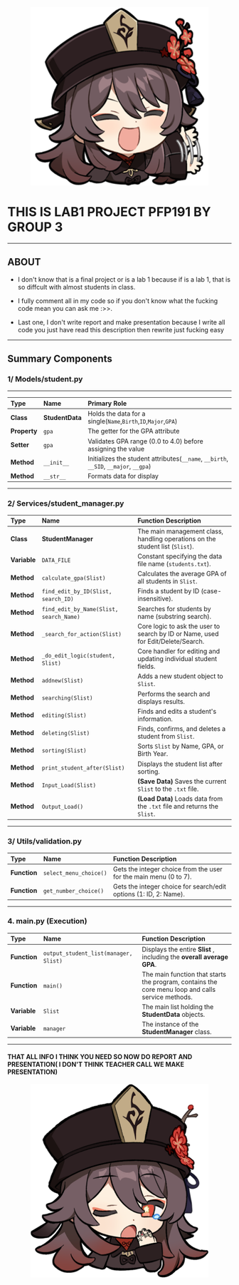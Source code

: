 <div align="center">
    <img src=7.png width=400 alt="hi chat" >
</div>


# THIS IS LAB1 PROJECT PFP191 BY GROUP 3
---
## ABOUT

- I don't know that is a final project or is a lab 1 because if is a lab 1, that is so diffcult with almost students in class.

- I fully comment all in my code so if you don't know what the fucking code mean you can ask me :>>.

- Last one, I don't write report and make presentation because I write all code you just have read this description then rewrite just fucking easy
---
## Summary Components
### 1/ Models/student.py
---
 Type | Name | Primary Role |
| :--- | :--- | :--- |
| **Class** | **StudentData** | Holds the data for a single(`Name`,`Birth`,`ID`,`Major`,`GPA`) |
| **Property** | `gpa` | The getter for the GPA attribute |
| **Setter** | `gpa` | Validates GPA range (0.0 to 4.0) before assigning the value |
| **Method** | `__init__` | Initializes the student attributes(`__name`, `__birth`, `__SID`, `__major`, `__gpa`) |
| **Method** | `__str__` | Formats data for display |
---
### 2/ Services/student_manager.py

| Type | Name | Function Description |
| :--- | :--- | :--- |
| **Class** | **StudentManager** | The main management class, handling operations on the student list (`Slist`). |
| **Variable** | `DATA_FILE` | Constant specifying the data file name (`students.txt`). |
| **Method** | `calculate_gpa(Slist)` | Calculates the average GPA of all students in `Slist`. |
| **Method** | `find_edit_by_ID(Slist, search_ID)` | Finds a student by ID (case-insensitive). |
| **Method** | `find_edit_by_Name(Slist, search_Name)` | Searches for students by name (substring search). |
| **Method** | `_search_for_action(Slist)` | Core logic to ask the user to search by ID or Name, used for Edit/Delete/Search. |
| **Method** | `_do_edit_logic(student, Slist)` | Core handler for editing and updating individual student fields. |
| **Method** | `addnew(Slist)` | Adds a new student object to `Slist`. |
| **Method** | `searching(Slist)` | Performs the search and displays results. |
| **Method** | `editing(Slist)` | Finds and edits a student's information. |
| **Method** | `deleting(Slist)` | Finds, confirms, and deletes a student from `Slist`. |
| **Method** | `sorting(Slist)` | Sorts `Slist` by Name, GPA, or Birth Year. |
| **Method** | `print_student_after(Slist)` | Displays the student list after sorting. |
| **Method** | `Input_Load(Slist)` | **(Save Data)** Saves the current `Slist` to the `.txt` file. |
| **Method** | `Output_Load()` | **(Load Data)** Loads data from the `.txt` file and returns the `Slist`. |
---
### 3/ Utils/validation.py

| Type | Name | Function Description |
| :--- | :--- | :--- |
| **Function** | `select_menu_choice()` | Gets the integer choice from the user for the main menu (0 to 7). |
| **Function** | `get_number_choice()` | Gets the integer choice for search/edit options (1: ID, 2: Name). |
---
### 4. main.py (Execution)

| Type | Name | Function Description |
| :--- | :--- | :--- |
| **Function** | `output_student_list(manager, Slist)` | Displays the entire **Slist** , including the **overall average GPA**. |
| **Function** | `main()` | The main function that starts the program, contains the core menu loop and calls service methods. |
| **Variable** | `Slist` | The main list holding the **StudentData** objects. |
| **Variable** | `manager` | The instance of the **StudentManager** class. |
---
#### THAT ALL INFO I THINK YOU NEED SO NOW DO REPORT AND PRESENTATION( I DON'T THINK TEACHER CALL WE MAKE PRESENTATION)
<div align="center">
    <img src="10.png" width=400 >
</div>